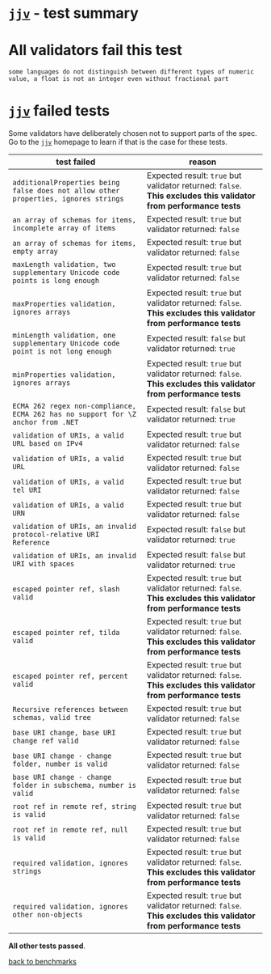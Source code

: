 # [`jjv`](https://github.com/acornejo/jjv) - test summary

# All validators fail this test

`some languages do not distinguish between different types of numeric value, a float is not an integer even without fractional part`

# [`jjv`](https://github.com/acornejo/jjv) failed tests

Some validators have deliberately chosen not to support parts of the spec. Go to the [`jjv`](https://github.com/acornejo/jjv) homepage to learn if
that is the case for these tests.

|test failed|reason
|-----------|------
|`additionalProperties being false does not allow other properties, ignores strings`|Expected result: `true` but validator returned: `false`. **This excludes this validator from performance tests**
|`an array of schemas for items, incomplete array of items`|Expected result: `true` but validator returned: `false`
|`an array of schemas for items, empty array`|Expected result: `true` but validator returned: `false`
|`maxLength validation, two supplementary Unicode code points is long enough`|Expected result: `true` but validator returned: `false`
|`maxProperties validation, ignores arrays`|Expected result: `true` but validator returned: `false`. **This excludes this validator from performance tests**
|`minLength validation, one supplementary Unicode code point is not long enough`|Expected result: `false` but validator returned: `true`
|`minProperties validation, ignores arrays`|Expected result: `true` but validator returned: `false`. **This excludes this validator from performance tests**
|`ECMA 262 regex non-compliance, ECMA 262 has no support for \Z anchor from .NET`|Expected result: `false` but validator returned: `true`
|`validation of URIs, a valid URL based on IPv4`|Expected result: `true` but validator returned: `false`
|`validation of URIs, a valid URL `|Expected result: `true` but validator returned: `false`
|`validation of URIs, a valid tel URI`|Expected result: `true` but validator returned: `false`
|`validation of URIs, a valid URN`|Expected result: `true` but validator returned: `false`
|`validation of URIs, an invalid protocol-relative URI Reference`|Expected result: `false` but validator returned: `true`
|`validation of URIs, an invalid URI with spaces`|Expected result: `false` but validator returned: `true`
|`escaped pointer ref, slash valid`|Expected result: `true` but validator returned: `false`. **This excludes this validator from performance tests**
|`escaped pointer ref, tilda valid`|Expected result: `true` but validator returned: `false`. **This excludes this validator from performance tests**
|`escaped pointer ref, percent valid`|Expected result: `true` but validator returned: `false`. **This excludes this validator from performance tests**
|`Recursive references between schemas, valid tree`|Expected result: `true` but validator returned: `false`
|`base URI change, base URI change ref valid`|Expected result: `true` but validator returned: `false`
|`base URI change - change folder, number is valid`|Expected result: `true` but validator returned: `false`
|`base URI change - change folder in subschema, number is valid`|Expected result: `true` but validator returned: `false`
|`root ref in remote ref, string is valid`|Expected result: `true` but validator returned: `false`
|`root ref in remote ref, null is valid`|Expected result: `true` but validator returned: `false`
|`required validation, ignores strings`|Expected result: `true` but validator returned: `false`. **This excludes this validator from performance tests**
|`required validation, ignores other non-objects`|Expected result: `true` but validator returned: `false`. **This excludes this validator from performance tests**

**All other tests passed**.

[back to benchmarks](https://github.com/ebdrup/json-schema-benchmark)
